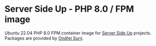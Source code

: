 # Server Side Up -  PHP 8.0 / FPM image 

Ubuntu 22.04 PHP 8.0 FPM container image for [Server Side Up](https://serversideup.net) projects. Packages are provided by [Ondřej Surý](https://deb.sury.org/).